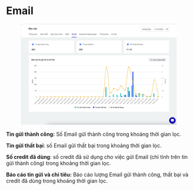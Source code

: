 # Email

<figure><img src="../.gitbook/assets/image (579).png" alt=""><figcaption></figcaption></figure>

**Tin gửi thành công:** Số Email gửi thành công trong khoảng thời gian lọc.

**Tin gửi thất bại**: số Email gửi thất bại trong khoảng thời gian lọc.

**Số credit đã dùng**: số credit đã sử dụng cho việc gửi Email (chỉ tính trên tin gửi thành công) trong khoảng thời gian lọc.

**Báo cáo tin gửi và chi tiêu:** Báo cáo lượng Email gửi thành công, thất bại và credit đã dùng trong khoảng thời gian lọc.
